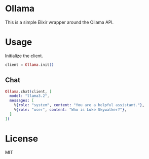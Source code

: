 # Ollama

This is a simple Elixir wrapper around the Ollama API.

# Usage

Initialize the client.

```elixir
client = Ollama.init()
```

## Chat

```elixir
Ollama.chat(client, [
  model: "llama3.2",
  messages: [
    %{role: "system", content: "You are a helpful assistant."},
    %{role: "user", content: "Who is Luke Skywalker?"},
  ]
])
```


# License

MIT
